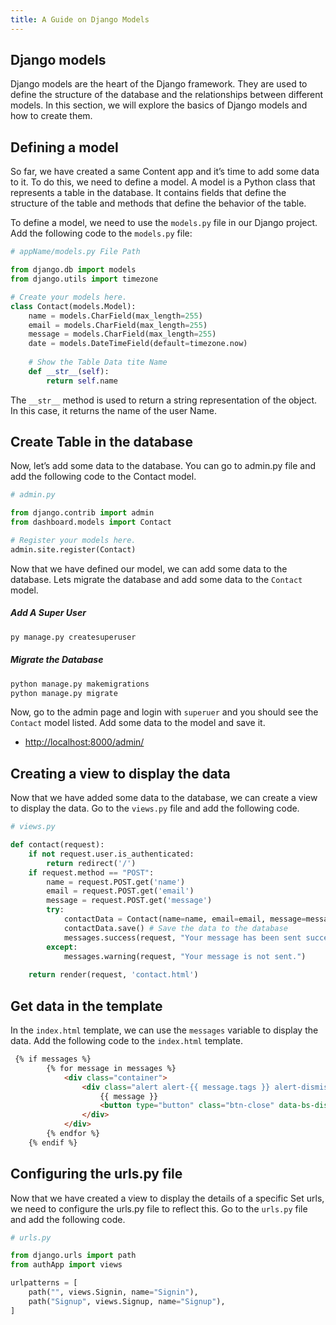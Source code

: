 ```yaml
---
title: A Guide on Django Models
---
```

## Django models

Django models are the heart of the Django framework. They are used to define the structure of the database and the relationships between different models. In this section, we will explore the basics of Django models and how to create them.

## Defining a model

So far, we have created a same Content app and it’s time to add some data to it. To do this, we need to define a model. A model is a Python class that represents a table in the database. It contains fields that define the structure of the table and methods that define the behavior of the table.

To define a model, we need to use the ```models.py``` file in our Django project. Add the following code to the ```models.py``` file:

```py showLineNumbers
# appName/models.py File Path

from django.db import models
from django.utils import timezone

# Create your models here.
class Contact(models.Model):
    name = models.CharField(max_length=255)
    email = models.CharField(max_length=255)
    message = models.CharField(max_length=255)
    date = models.DateTimeField(default=timezone.now)
    
    # Show the Table Data tite Name
    def __str__(self):
        return self.name
```

The ```__str__``` method is used to return a string representation of the object. In this case, it returns the name of the user Name.

## Create Table in the database

Now, let’s add some data to the database. You can go to admin.py file and add the following code to the Contact model.

```py showLineNumbers
# admin.py

from django.contrib import admin
from dashboard.models import Contact

# Register your models here.
admin.site.register(Contact)
```

Now that we have defined our model, we can add some data to the database. Lets migrate the database and add some data to the ```Contact``` model.

##### Add A Super User
```sh showLineNumbers
py manage.py createsuperuser
```

##### Migrate the Database
```sh showLineNumbers
python manage.py makemigrations
python manage.py migrate
```

Now, go to the admin page and login with ```superuer``` and  you should see the ```Contact``` model listed. Add some data to the model and save it.

* [http://localhost:8000/admin/](http://localhost:8000/admin/)

## Creating a view to display the data

Now that we have added some data to the database, we can create a view to display the data. Go to the ```views.py``` file and add the following code.

```py showLineNumbers
# views.py

def contact(request):
    if not request.user.is_authenticated:
        return redirect('/')
    if request.method == "POST":
        name = request.POST.get('name')
        email = request.POST.get('email')
        message = request.POST.get('message')
        try:
            contactData = Contact(name=name, email=email, message=message)
            contactData.save() # Save the data to the database
            messages.success(request, "Your message has been sent successfully.")
        except:
            messages.warning(request, "Your message is not sent.")
            
    return render(request, 'contact.html')
```

## Get data in the template

In the ```index.html``` template, we can use the ```messages``` variable to display the data. Add the following code to the ```index.html``` template.

```html showLineNumbers
 {% if messages %}
        {% for message in messages %}
            <div class="container">
                <div class="alert alert-{{ message.tags }} alert-dismissible fade show" role="alert">
                    {{ message }}
                    <button type="button" class="btn-close" data-bs-dismiss="alert" aria-label="Close"></button>
                </div>
            </div>
        {% endfor %}
    {% endif %}
```

## Configuring the urls.py file

Now that we have created a view to display the details of a specific Set urls, we need to configure the urls.py file to reflect this. Go to the ```urls.py``` file and add the following code.

```py showLineNumbers
# urls.py

from django.urls import path
from authApp import views

urlpatterns = [
    path("", views.Signin, name="Signin"),
    path("Signup", views.Signup, name="Signup"),
]
```